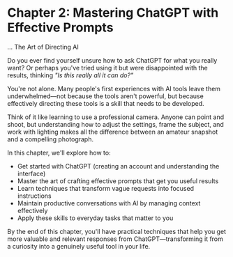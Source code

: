 # Chapter 2: Mastering ChatGPT with Effective Prompts

... The Art of Directing AI

Do you ever find yourself unsure how to ask ChatGPT for what you really want? Or perhaps you've tried using it but were disappointed with the results, thinking *"Is this really all it can do?"*

You're not alone. Many people's first experiences with AI tools leave them underwhelmed—not because the tools aren't powerful, but because effectively directing these tools is a skill that needs to be developed.

Think of it like learning to use a professional camera. Anyone can point and shoot, but understanding how to adjust the settings, frame the subject, and work with lighting makes all the difference between an amateur snapshot and a compelling photograph.

In this chapter, we'll explore how to:

- Get started with ChatGPT (creating an account and understanding the interface)
- Master the art of crafting effective prompts that get you useful results
- Learn techniques that transform vague requests into focused instructions
- Maintain productive conversations with AI by managing context effectively
- Apply these skills to everyday tasks that matter to you

By the end of this chapter, you'll have practical techniques that help you get more valuable and relevant responses from ChatGPT—transforming it from a curiosity into a genuinely useful tool in your life.